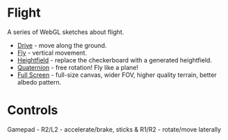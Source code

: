 # Flight
A series of WebGL sketches about flight.

 * [Drive](http://TekF.github.io/Flight/drive.html) - move along the ground.
 * [Fly](http://TekF.github.io/Flight/fly.html) - vertical movement.
 * [Heightfield](http://TekF.github.io/Flight/heightfield.html) - replace the checkerboard with a generated heightfield.
 * [Quaternion](http://TekF.github.io/Flight/quaternion.html) - free rotation! Fly like a plane!
 * [Full Screen](http://TekF.github.io/Flight/fullscreen.html) - full-size canvas, wider FOV, higher quality terrain, better albedo pattern.

# Controls

Gamepad - R2/L2 - accelerate/brake, sticks & R1/R2 - rotate/move laterally
